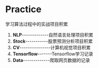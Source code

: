 # Practice
学习算法过程中的实战项目积累

1. **NLP**-------------自然语言处理项目积累
2. **Stock**-----------股票预测分析项目积累
3. **CV**---------------计算机视觉项目积累
4. **Tensorflow**-------Tensorflow学习记录
5. **Data**-------------爬取网页数据的记录

